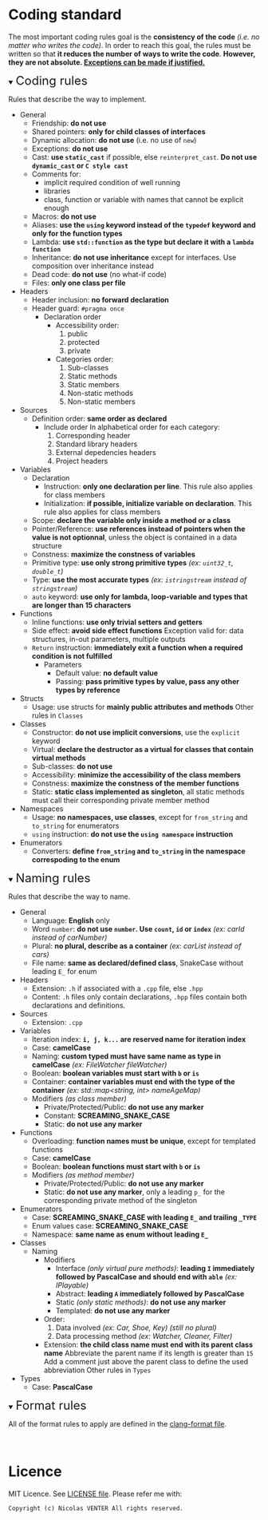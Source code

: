 # Coding standard

The most important coding rules goal is the **consistency of the code** *(i.e. no matter who writes the code)*.
In order to reach this goal, the rules must be written so that **it reduces the number of ways to write the code**.
<b>However, they are not absolute. <u>Exceptions can be made if justified.</u></b>

<details open><summary><font size="5" id="coding-rules">Coding rules</font></summary>

Rules that describe the way to implement.
- General
  - Friendship: **do not use**
  - Shared pointers: **only for child classes of interfaces**
  - Dynamic allocation: **do not use** (i.e. no use of `new`)
  - Exceptions: **do not use**
  - Cast: **use `static_cast`** if possible, else `reinterpret_cast`. **Do not use `dynamic_cast` or `C style cast`**
  - Comments for:
    - implicit required condition of well running
    - libraries
    - class, function or variable with names that cannot be explicit enough
  - Macros: **do not use**
  - Aliases: **use the `using` keyword instead of the `typedef` keyword and only for the function types**
  - Lambda: **use `std::function` as the type but declare it with a `lambda function`**
  - Inheritance: **do not use inheritance** except for interfaces. Use composition over inheritance instead
  - Dead code: **do not use** (no what-if code)
  - Files: **only one class per file**
- Headers
  - Header inclusion: **no forward declaration**
  - Header guard: `#pragma once`
    - Declaration order
      - Accessibility order:
          1. public
          2. protected
          3. private
      - Categories order:
          1. Sub-classes
          2. Static methods
          3. Static members
          4. Non-static methods
          5. Non-static members
- Sources
  - Definition order: **same order as declared**
    - Include order
        In alphabetical order for each category:
        1. Corresponding header
        2. Standard library headers
        3. External depedencies headers
        4. Project headers
- Variables
  - Declaration
    - Instruction: **only one declaration per line**. This rule also applies for class members
    - Initialization: **if possible, initialize variable on declaration**. This rule also applies for class members
  - Scope: **declare the variable only inside a method or a class**
  - Pointer/Reference: **use references instead of pointers when the value is not optionnal**, unless the object is contained in a data structure
  - Constness: **maximize the constness of variables**
  - Primitive type: **use only strong primitive types** *(ex: `uint32_t`, `double_t`)*
  - Type: **use the most accurate types** *(ex: `istringstream` instead of `stringstream`)*
  - `auto` keyword: **use only for lambda, loop-variable and types that are longer than 15 characters**
- Functions
  - Inline functions: **use only trivial setters and getters**
  - Side effect: **avoid side effect functions**
      Exception valid for: data structures, in-out parameters, multiple outputs
  - `Return` instruction: **immediately exit a function when a required condition is not fulfilled**
    - Parameters
      - Default value: **no default value**
      - Passing: **pass primitive types by value, pass any other types by reference**
- Structs
  - Usage: use structs for **mainly public attributes and methods**
    Other rules in `Classes`
- Classes
  - Constructor: **do not use implicit conversions**, use the `explicit` keyword
  - Virtual: **declare the destructor as a virtual for classes that contain virtual methods**
  - Sub-classes: **do not use**
  - Accessibility: **minimize the accessibility of the class members**
  - Constness: **maximize the constness of the member functions**
  - Static: **static class implemented as singleton**, all static methods must call their corresponding private member method
- Namespaces
  - Usage: **no namespaces, use classes**, except for `from_string` and `to_string` for enumerators
  - `using` instruction: **do not use the `using namespace` instruction**
- Enumerators
  - Converters: **define `from_string` and `to_string` in the namespace correspoding to the enum**
</details>

<details open><summary><font size="5" id="naming-rules">Naming rules</font></summary>

Rules that describe the way to name.
- General
  - Language: **English** only
  - Word `number`: **do not use `number`. Use `count`, `id` or `index`** *(ex: carId instead of carNumber)*
  - Plural: **no plural, describe as a container** *(ex: carList instead of cars)*
  - File name: **same as declared/defined class**, SnakeCase without leading `E_` for enum
- Headers
  - Extension: `.h` if associated with a `.cpp` file, else `.hpp`
  - Content: `.h` files only contain declarations, `.hpp` files contain both declarations and definitions.
- Sources
  - Extension: `.cpp`
- Variables
  - Iteration index: **`i, j, k...` are reserved name for iteration index**
  - Case: **camelCase**
  - Naming: **custom typed must have same name as type in camelCase** *(ex: FileWatcher fileWatcher)*
  - Boolean: **boolean variables must start with `b` or `is`**
  - Container: **container variables must end with the type of the container** *(ex: std::map<string, int> nameAgeMap)*
  - Modifiers *(as class member)*
    - Private/Protected/Public: **do not use any marker**
    - Constant: **SCREAMING_SNAKE_CASE**
    - Static: **do not use any marker**
- Functions
  - Overloading: **function names must be unique**, except for templated functions
  - Case: **camelCase**
  - Boolean: **boolean functions must start with `b` or `is`**
  - Modifiers *(as method member)*
    - Private/Protected/Public: **do not use any marker**
    - Static: **do not use any marker**, only a leading `p_` for the corresponding private method of the singleton
- Enumerators
  - Case: **SCREAMING_SNAKE_CASE with leading `E_` and trailing `_TYPE`**
  - Enum values case: **SCREAMING_SNAKE_CASE**
  - Namespace: **same name as enum without leading `E_`**
- Classes
  - Naming
    - Modifiers
      - Interface *(only virtual pure methods)*: **leading `I` immediately followed by PascalCase and should end with `able`** *(ex: IPlayable)*
      - Abstract: **leading `A` immediately followed by PascalCase**
      - Static *(only static methods)*: **do not use any marker**
      - Templated: **do not use any marker**
    - Order:
      1. Data involved *(ex: Car, Shoe, Key)* *(still no plural)*
      2. Data processing method *(ex: Watcher, Cleaner, Filter)*
    - Extension: **the child class name must end with its parent class name**
      Abbreviate the parent name if its length is greater than `15`
      Add a comment just above the parent class to define the used abbreviation
    Other rules in `Types`
- Types
  - Case: **PascalCase**
</details>

<details open><summary><font size="5" id="format-rules">Format rules</font></summary>

All of the format rules to apply are defined in the [clang-format file](.clang-format).
</details>
<br>

# Licence

MIT Licence. See [LICENSE file](LICENSE).
Please refer me with:

	Copyright (c) Nicolas VENTER All rights reserved.
